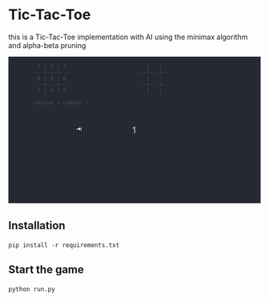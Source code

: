 # Tic-Tac-Toe

this is a Tic-Tac-Toe implementation with AI using the minimax algorithm and alpha-beta pruning

![game demo](game.gif)

## Installation

```
pip install -r requirements.txt
```

## Start the game

```
python run.py
```
